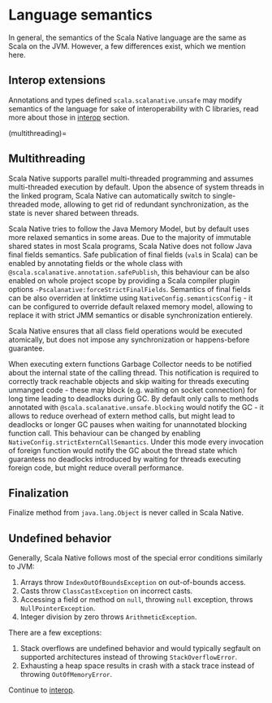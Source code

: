 # Language semantics

In general, the semantics of the Scala Native language are the same as
Scala on the JVM. However, a few differences exist, which we mention
here.

## Interop extensions

Annotations and types defined `scala.scalanative.unsafe` may modify
semantics of the language for sake of interoperability with C libraries,
read more about those in [interop](./interop.md)
section.

(multithreading)=
## Multithreading

Scala Native supports parallel multi-threaded programming and assumes
multi-threaded execution by default. Upon the absence of system threads
in the linked program, Scala Native can automatically switch to
single-threaded mode, allowing to get rid of redundant synchronization,
as the state is never shared between threads.

Scala Native tries to follow the Java Memory Model, but by default uses
more relaxed semantics in some areas. Due to the majority of immutable
shared states in most Scala programs, Scala Native does not follow Java
final fields semantics. Safe publication of final fields (`val`s in
Scala) can be enabled by annotating fields or the whole class with
`@scala.scalanative.annotation.safePublish`, this
behaviour can be also enabled on whole project scope by providing a
Scala compiler plugin options
`-Pscalanative:forceStrictFinalFields`. Semantics of final
fields can be also overriden at linktime using
`NativeConfig.semanticsConfig` - it can be configured to
override default relaxed memory model, allowing to replace it with
strict JMM semantics or disable synchronization entierely.

Scala Native ensures that all class field operations would be executed
atomically, but does not impose any synchronization or happens-before
guarantee.

 When executing extern functions Garbage Collector needs to be notified about the internal state of the calling thread. This notification is required to correctly track reachable objects and skip waiting for threads executing unmanged code - these may block (e.g. waiting on socket connection) for long time leading to deadlocks during GC.
 By default only calls to methods annotated with `@scala.scalanative.unsafe.blocking` would notify the GC - it allows to reduce overhead of extern method calls, but might lead to deadlocks or longer GC pauses when waiting for unannotated blocking function call.
 This behaviour can be changed by enabling `NativeConfig.strictExternCallSemantics`. Under this mode every invocation of foreign function would notify the GC about the thread state which guarantess no deadlocks introduced by waiting for threads executing foreign code, but might reduce overall performance.


## Finalization

Finalize method from `java.lang.Object` is never called in Scala Native.

## Undefined behavior

Generally, Scala Native follows most of the special error conditions
similarly to JVM:

1.  Arrays throw `IndexOutOfBoundsException` on out-of-bounds access.
2.  Casts throw `ClassCastException` on incorrect casts.
3.  Accessing a field or method on `null`, throwing `null` exception,
    throws `NullPointerException`.
4.  Integer division by zero throws `ArithmeticException`.

There are a few exceptions:

1.  Stack overflows are undefined behavior and would typically segfault
    on supported architectures instead of throwing `StackOverflowError`.
2.  Exhausting a heap space results in crash with a stack trace instead
    of throwing `OutOfMemoryError`.

Continue to [interop](./interop.md).
